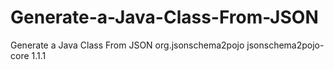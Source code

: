 # Generate-a-Java-Class-From-JSON
Generate a Java Class From JSON
        <dependency>
            <groupId>org.jsonschema2pojo</groupId>
            <artifactId>jsonschema2pojo-core</artifactId>
            <version>1.1.1</version>
        </dependency>
